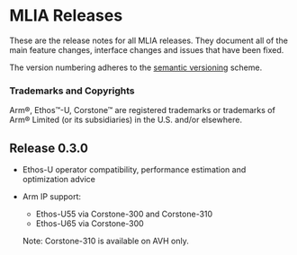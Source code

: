 <!---
SPDX-FileCopyrightText: Copyright 2022, Arm Limited and/or its affiliates.
SPDX-License-Identifier: Apache-2.0
--->
# MLIA Releases

These are the release notes for all MLIA releases. They document all of the
main feature changes, interface changes and issues that have been fixed.

The version numbering adheres to the [semantic versioning](https://semver.org/)
scheme.

### Trademarks and Copyrights

Arm®, Ethos™-U, Corstone™ are registered trademarks or trademarks of Arm®
Limited (or its subsidiaries) in the U.S. and/or elsewhere.

## Release 0.3.0

* Ethos-U operator compatibility, performance estimation and optimization
  advice
* Arm IP support:
  * Ethos-U55 via Corstone-300 and Corstone-310
  * Ethos-U65 via Corstone-300

  Note: Corstone-310 is available on AVH only.
